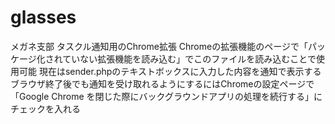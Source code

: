 # glasses
メガネ支部
タスクル通知用のChrome拡張
Chromeの拡張機能のページで「パッケージ化されていない拡張機能を読み込む」でこのファイルを読み込むことで使用可能
現在はsender.phpのテキストボックスに入力した内容を通知で表示する
ブラウザ終了後でも通知を受け取れるようにするにはChromeの設定ページで「Google Chrome を閉じた際にバックグラウンドアプリの処理を続行する」にチェックを入れる
